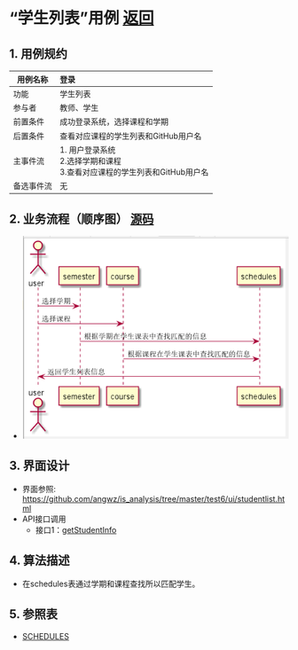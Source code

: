 # “学生列表”用例 [返回](../README.md)

## 1. 用例规约

|用例名称|登录|
|-------|:-------------|
|功能|学生列表|
|参与者|教师、学生|
|前置条件|成功登录系统，选择课程和学期|
|后置条件|查看对应课程的学生列表和GitHub用户名|
|主事件流| 1. 用户登录系统<br/>2.选择学期和课程<br/>3.查看对应课程的学生列表和GitHub用户名 |
|备选事件流|无|

## 2. 业务流程（顺序图） [源码](../src/stulist.puml)
- ![学生列表顺序图](../学生列表.png)

## 3. 界面设计
- 界面参照: https://github.com/angwz/is_analysis/tree/master/test6/ui/studentlist.html
- API接口调用
    - 接口1：[getStudentInfo](../api/getStudentInfo.md)

## 4. 算法描述
 - 在schedules表通过学期和课程查找所以匹配学生。

## 5. 参照表

- [SCHEDULES](../DatabaseDesign.md/#SCHEDULES)